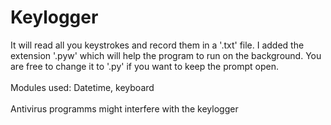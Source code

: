 # Keylogger
It will read all you keystrokes and record them in a '.txt' file.
I added the extension '.pyw' which will help the program to run on the background. You are free to change it to '.py' if you want to keep the prompt open.
<br><br/>
Modules used: Datetime, keyboard
<br><br/>
Antivirus programms might interfere with the keylogger

